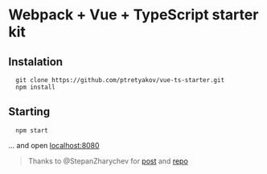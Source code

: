 # Webpack + Vue + TypeScript starter kit

## Instalation

```shell
  git clone https://github.com/ptretyakov/vue-ts-starter.git
  npm install
```

## Starting

```shell
  npm start
```

... and open [localhost:8080](http://localhost:8080)

> Thanks to @StepanZharychev for [post](https://habr.com/post/330400/) and [repo](https://github.com/StepanZharychev/vue-ts-webpack)